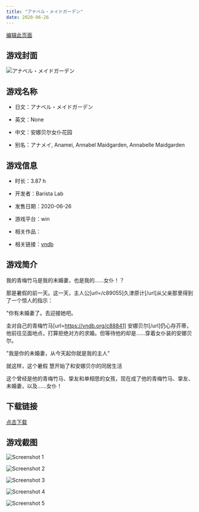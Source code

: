 ```yaml
---
title: "アナベル・メイドガーデン"
date: 2020-06-26
---
```

[编辑此页面](https://github.com/ACG-3/ADV3-source/blob/main/source/_posts/games/%E7%A9%BA%E3%81%AE%E9%9D%92%E3%81%A8%E7%99%BD%E3%81%A8%EF%BC%8F%E7%9E%AC%E3%81%8D%E3%81%AE%E5%A4%8F.md)

## 游戏封面

![アナベル・メイドガーデン](https%3A//pan.timero.xyz/onedrive/img_lib_001/%E7%A9%BA%E3%81%AE%E9%9D%92%E3%81%A8%E7%99%BD%E3%81%A8%EF%BC%8F%E7%9E%AC%E3%81%8D%E3%81%AE%E5%A4%8F_cover.avif)


## 游戏名称

- 日文：アナベル・メイドガーデン
- 英文：None
- 中文：安娜贝尔女仆花园

- 别名：アナメイ, Anamei, Annabel Maidgarden, Annabelle Maidgarden


## 游戏信息

- 时长：3.87 h
- 开发者：Barista Lab
- 发售日期：2020-06-26
- 游戏平台：win
- 相关作品：

- 相关链接：[vndb](https://vndb.org/v28030)


## 游戏简介

我的青梅竹马是我的未婚妻，也是我的......女仆！？


那是暑假的前一天。这一天，主人公[url=/c89055]久津原计[/url]从父亲那里得到了一个惊人的指示：

"你有未婚妻了。去迎接她吧。

圭对自己的青梅竹马[url=https://vndb.org/c88841] 安娜贝尔[/url]仍心存芥蒂，他前往见面地点，打算拒绝对方的求婚。但等待他的却是......穿着女仆装的安娜贝尔。

"我是你的未婚妻，从今天起你就是我的主人"

就这样，这个暑假 慧开始了和安娜贝尔的同居生活

这个曾经是他的青梅竹马、挚友和单相思的女孩，现在成了他的青梅竹马、挚友、未婚妻，以及......女仆！


## 下载链接

[点击下载](https://pan.timero.xyz/onedrive/adv_lib_001/%E7%A9%BA%E3%81%AE%E9%9D%92%E3%81%A8%E7%99%BD%E3%81%A8%EF%BC%8F%E7%9E%AC%E3%81%8D%E3%81%AE%E5%A4%8F)


## 游戏截图


![Screenshot 1](https%3A//pan.timero.xyz/onedrive/img_lib_001/%E7%A9%BA%E3%81%AE%E9%9D%92%E3%81%A8%E7%99%BD%E3%81%A8%EF%BC%8F%E7%9E%AC%E3%81%8D%E3%81%AE%E5%A4%8F_Screenshot_1.avif)

![Screenshot 2](https%3A//pan.timero.xyz/onedrive/img_lib_001/%E7%A9%BA%E3%81%AE%E9%9D%92%E3%81%A8%E7%99%BD%E3%81%A8%EF%BC%8F%E7%9E%AC%E3%81%8D%E3%81%AE%E5%A4%8F_Screenshot_2.avif)

![Screenshot 3](https%3A//pan.timero.xyz/onedrive/img_lib_001/%E7%A9%BA%E3%81%AE%E9%9D%92%E3%81%A8%E7%99%BD%E3%81%A8%EF%BC%8F%E7%9E%AC%E3%81%8D%E3%81%AE%E5%A4%8F_Screenshot_3.avif)

![Screenshot 4](https%3A//pan.timero.xyz/onedrive/img_lib_001/%E7%A9%BA%E3%81%AE%E9%9D%92%E3%81%A8%E7%99%BD%E3%81%A8%EF%BC%8F%E7%9E%AC%E3%81%8D%E3%81%AE%E5%A4%8F_Screenshot_4.avif)

![Screenshot 5](https%3A//pan.timero.xyz/onedrive/img_lib_001/%E7%A9%BA%E3%81%AE%E9%9D%92%E3%81%A8%E7%99%BD%E3%81%A8%EF%BC%8F%E7%9E%AC%E3%81%8D%E3%81%AE%E5%A4%8F_Screenshot_5.avif)

